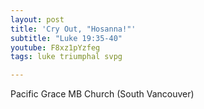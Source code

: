 ```yaml
---
layout: post
title: 'Cry Out, "Hosanna!"'
subtitle: "Luke 19:35-40"
youtube: F8xz1pYzfeg
tags: luke triumphal svpg

---
```

Pacific Grace MB Church (South Vancouver)
